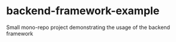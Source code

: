 # backend-framework-example
Small mono-repo project demonstrating the usage of the backend framework
